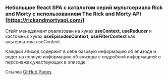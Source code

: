 ### Небольшое React SPA с каталогом серий мультсериала Rick and Morty с использованием The Rick and Morty API (https://rickandmortyapi.com/)

Стейт менеджмент реализован на хуках **useContext, useReducer** и кастомных хуках **useEpisodesContext, useFilterContext** как альтернатива useContext.

Каждый эпизод содержит в себе базовую информацию об эпизоде и ведет на полную информацию об эпизоде с подробной информацией о персонажах,участвующих в эпизоде.

Ссылка [GitHub Pages](https://klijin.github.io/rick-and-morty-api/).
